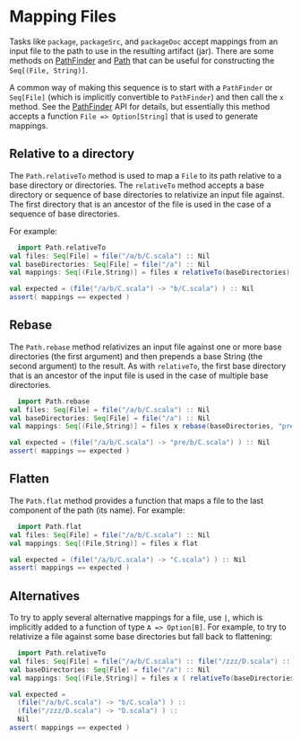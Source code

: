 [Path]: http://harrah.github.com/xsbt/latest/api/sbt/Path$.html
[PathFinder]: http://harrah.github.com/xsbt/latest/api/sbt/PathFinder.html

# Mapping Files

Tasks like `package`, `packageSrc`, and `packageDoc` accept mappings from an input file to the path to use in the resulting artifact (jar).  There are some methods on [PathFinder] and [Path] that can be useful for constructing the `Seq[(File, String)]`.

A common way of making this sequence is to start with a `PathFinder` or `Seq[File]` (which is implicitly convertible to `PathFinder`) and then call the `x` method.  See the [PathFinder] API for details, but essentially this method accepts a function `File => Option[String]` that is used to generate mappings.

## Relative to a directory

The `Path.relativeTo` method is used to map a `File` to its path relative to a base directory or directories.  The `relativeTo` method accepts a base directory or sequence of base directories to relativize an input file against.  The first directory that is an ancestor of the file is used in the case of a sequence of base directories.

For example:

```scala
  import Path.relativeTo
val files: Seq[File] = file("/a/b/C.scala") :: Nil
val baseDirectories: Seq[File] = file("/a") :: Nil
val mappings: Seq[(File,String)] = files x relativeTo(baseDirectories)

val expected = (file("/a/b/C.scala") -> "b/C.scala") ) :: Nil
assert( mappings == expected )
```

## Rebase

The `Path.rebase` method relativizes an input file against one or more base directories (the first argument) and then prepends a base String (the second argument) to the result.  As with `relativeTo`, the first base directory that is an ancestor of the input file is used in the case of multiple base directories.

```scala
  import Path.rebase
val files: Seq[File] = file("/a/b/C.scala") :: Nil
val baseDirectories: Seq[File] = file("/a") :: Nil
val mappings: Seq[(File,String)] = files x rebase(baseDirectories, "pre/")

val expected = (file("/a/b/C.scala") -> "pre/b/C.scala") ) :: Nil
assert( mappings == expected )
```

## Flatten

The `Path.flat` method provides a function that maps a file to the last component of the path (its name).  For example:

```scala
  import Path.flat
val files: Seq[File] = file("/a/b/C.scala") :: Nil
val mappings: Seq[(File,String)] = files x flat

val expected = (file("/a/b/C.scala") -> "C.scala") ) :: Nil
assert( mappings == expected )
```

## Alternatives

To try to apply several alternative mappings for a file, use `|`, which is implicitly added to a function of type `A => Option[B]`.  For example, to try to relativize a file against some base directories but fall back to flattening:

```scala
  import Path.relativeTo
val files: Seq[File] = file("/a/b/C.scala") :: file("/zzz/D.scala") :: Nil
val baseDirectories: Seq[File] = file("/a") :: Nil
val mappings: Seq[(File,String)] = files x ( relativeTo(baseDirectories) | flat )

val expected = 
  (file("/a/b/C.scala") -> "b/C.scala") ) ::
  (file("/zzz/D.scala") -> "D.scala") ) ::
  Nil
assert( mappings == expected )
```